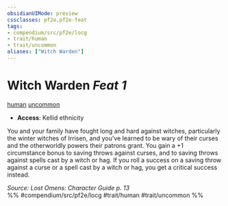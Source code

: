 ```yaml
---
obsidianUIMode: preview
cssclasses: pf2e,pf2e-feat
tags:
- compendium/src/pf2e/locg
- trait/human
- trait/uncommon
aliases: ["Witch Warden"]
---
```

# Witch Warden  *Feat 1*  
[human](rules/traits/human.md "Human Ancestry & Heritage Trait")  [uncommon](rules/traits/uncommon.md "Uncommon Rarity Trait")  

- **Access**: Kellid ethnicity

You and your family have fought long and hard against witches, particularly the winter witches of Irrisen, and you've learned to be wary of their curses and the otherworldly powers their patrons grant. You gain a +1 circumstance bonus to saving throws against curses, and to saving throws against spells cast by a witch or hag. If you roll a success on a saving throw against a curse or a spell cast by a witch or hag, you get a critical success instead.

*Source: Lost Omens: Character Guide p. 13*  
%% #compendium/src/pf2e/locg #trait/human #trait/uncommon %%